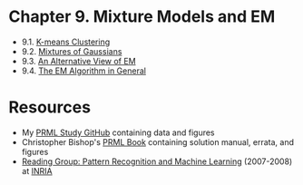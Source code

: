 # Chapter 9. Mixture Models and EM

  - 9.1. [K-means Clustering](9.1_K-means_Clustering.html)
  - 9.2. [Mixtures of Gaussians](9.2_Mixtures_of_Gaussians.html)
  - 9.3. [An Alternative View of EM](9.3_An_Alternative_View_of_EM.html)
  - 9.4. [The EM Algorithm in General](9.4_The_EM_Algorithm_in_General.html)

# Resources

  - My [PRML Study GitHub](https://github.com/chofchof/chofchof.github.io/tree/master/study/PRML) containing data and figures
  - Christopher Bishop's [PRML Book](https://www.microsoft.com/en-us/research/people/cmbishop/#!prml-book) containing solution manual, errata, and figures
  - [Reading Group: Pattern Recognition and Machine Learning](https://lear.inrialpes.fr/~jegou/bishopreadinggroup/) (2007-2008) at [INRIA](https://www.inria.fr/centre/grenoble)
